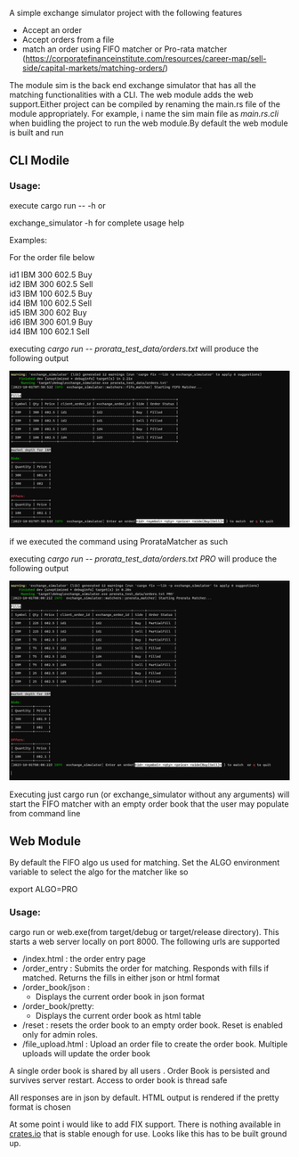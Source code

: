 
A simple exchange simulator project with the following features

* Accept an order
* Accept orders from a file
* match an order using FIFO matcher or Pro-rata
  matcher (https://corporatefinanceinstitute.com/resources/career-map/sell-side/capital-markets/matching-orders/)

The module sim is the back end exchange simulator that has all the matching functionalities with a CLI. The web module
adds the web support.Either project can be compiled by renaming the main.rs file of the module appropriately.
For example, i name the sim main file as <i>main.rs.cli</i> when buidling the project to run the web module.By default the web module is built and run<br>

<H2> CLI Modile </H2>


<h3>Usage:</h3>

execute cargo run -- -h or <br>

exchange_simulator -h for complete usage help

Examples:

For the order file below

id1 IBM 300 602.5 Buy<br>
id2 IBM 300 602.5 Sell<br>
id3 IBM 100 602.5 Buy<br>
id4 IBM 100 602.5 Sell<br>
id5 IBM 300 602 Buy<br>
id6 IBM 300 601.9 Buy<br>
id4 IBM 100 602.1 Sell<br>

executing <i> cargo run -- prorata_test_data/orders.txt</i> will produce the following output<br>

<p><img src="images/fifo.png"/> </p>

if we executed the command using ProrataMatcher as such

executing <i> cargo run -- prorata_test_data/orders.txt PRO </i> will produce the following output<br>

<p><img src="images/prorata.png?raw=true"/> </p>


Executing just cargo run (or exchange_simulator without any arguments) will start the FIFO matcher with an empty order
book that the user may populate from command line

<h2>Web Module</h2>

By default the FIFO algo us used for matching. Set the ALGO environment variable to select the 
algo for the matcher like so

export ALGO=PRO

<h3> Usage: </h3>

cargo run or web.exe(from target/debug or target/release directory). This starts a web server locally 
on port 8000. The following urls are supported

* /index.html : the order entry page
* /order_entry : Submits the order for matching. Responds with fills if matched. Returns the fills in either json or 
   html format
* /order_book/json : 
  * Displays the current order book in json format
* /order_book/pretty: 
  * Displays the current order book as html table
* /reset      : resets the order book to an empty order book.  Reset is enabled only for admin roles.
* /file_upload.html     : Upload an order file to create the order book. Multiple uploads will update the order book

A single order book is shared by all users . Order Book is persisted and survives server restart. Access to order book is thread safe

All responses are in json by default. HTML output is rendered if the pretty format is chosen

At some point i would like to add FIX support. There is nothing available in [crates.io]() that is stable enough for use. 
Looks like this has to be built ground up. 



[//]: # (TODO)








